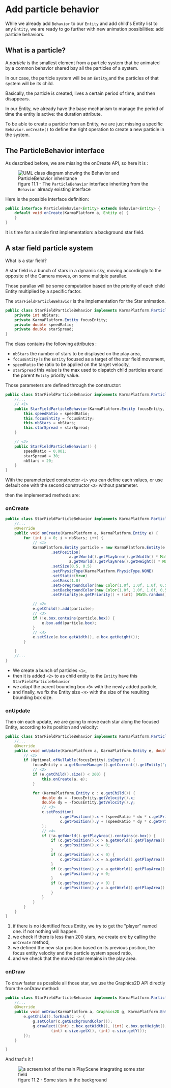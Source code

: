 # Add particle behavior

While we already add `Behavior` to our `Entity` and add child's Entity list to any `Entity`, we are ready to go further
with new animation possibilities: add particle behaviors.

## What is a particle?

A _particle_ is the smallest element from a particle system that be animated by a common behavior shared bay all the
particles of a system.

In our case, the particle system will be an `Entity`,and the particles of that system will be its child.

Basically, the particle is created, lives a certain period of time, and then disappears.

In our Entity, we already have the base mechanism to manage the period of time the entity is active:
the duration attribute.

To be able to create a particle from an Entity, we are just missing a specific `Behavior.onCreate()` to define the
right operation to create a new particle in the system.

## The ParticleBehavior interface

As described before, we are missing the onCreate API, so here it is :

<figure>
<img src="https://www.plantuml.com/plantuml/svg/VP1DSvf06CVlV0fwIwOX2X4q73enWXhnFOBWXLbWTJSk2xAxWDFfTwyp6ZkjRM_Fyyp_PN_xmZWek4Y9z8KZc48v9m1JAIQ0CTcc7FEZX702BxESGewoXFrs0vmNE18SCWbJ3eijYA7y2X4eSLPyb-IlSaRTF04StW7J0KKAvWJmRLQa3p8qpo4FSc8ccOW8l3yRtcWk-B_r5vLLWEfMj3C71SWHZfbctLXw6I6OuOpUnT2yBdO9AR-NVfp1FX__TxGvA3YE2RogOCqXJTYVpBq2_fVvMlShyBRsyiUAykqQRqQNWKalfrwH4iHvpin6ewggnvm0oa-tnpXB6vzBWvMxXZTJw6ZTeq-T9U-tfhF9Hsk_KQF1S8nzQdLrDMn6hx7t_EvKjdFGEYlcYcfTqdN0XeI4OUYotNgCNckZmbHGPQQf52pqYKS76uKtWP_iZA0lLBVs1mSdJ9QS3QFCKCK0QJqM62rXhm9bOT6y6LjvfOzrrDwhuccKTmvAkG-TjQj_PDE3uOknloq3CiAuGuWsUfvqaTOrggbzXDPcuIrZzv1aHpMt8-GdapQ3YTFjTsozBPP1i3qrkzsmHlqUj_ntCczvqsNj5KwxHWZMSFKMx-OaRJL_0W00"
alt="UML class diagram showing the Behavior and ParticleBehavior inheritance" title="ParticleBehavior interface inheriting from the Behavior"/>
<figcaption>figure 11.1 - The <code>ParticleBehavior</code> interface inheriting from the <code>Behavior</code> already existing interface</figcaption></figure>

Here is the possible interface definition:

```java
public interface ParticleBehavior<Entity> extends Behavior<Entity> {
    default void onCreate(KarmaPlatform a, Entity e) {
    }
}
```

It is time for a simple first implementation: a background star field.

## A star field particle system

What is a star field?

A star field is a bunch of stars in a dynamic sky, moving accordingly to the opposite of the Camera moves,
on some multiple parallax.

Those parallax will be some computation based on the priority of each child Entity multiplied by a specific factor.

The `StarFieldParticleBehavior` is the implementation for the Star animation.

```java
public class StarFieldParticleBehavior implements KarmaPlatform.ParticleBehavior<KarmaPlatform.Entity> {
    private int nbStars;
    private KarmaPlatform.Entity focusEntity;
    private double speedRatio;
    private double starSpread;
}
```

The class contains the following attributes :

- `nbStars` the number of stars to be displayed on the play area,
- `focusEntity` is the `Entity` focused as a target of the star field movement,
- `speedRatio` the ratio to be applied on the target velocity,
- `starSpread` this value is the max used to dispatch child particles around the parent `Entity` priority value.

Those parameters are defined through the constructor:

```java
public class StarFieldParticleBehavior implements KarmaPlatform.ParticleBehavior<KarmaPlatform.Entity> {
    //...
    // <1>
    public StarFieldParticleBehavior(KarmaPlatform.Entity focusEntity, double speedRatio, int nbStars, double starSpread) {
        this.speedRatio = speedRatio;
        this.focusEntity = focusEntity;
        this.nbStars = nbStars;
        this.starSpread = starSpread;
    }

    // <2>
    public StarFieldParticleBehavior() {
        speedRatio = 0.001;
        starSpread = 30;
        nbStars = 20;
    }
}
```

With the parameterized constructor `<1>` you can define each values, or use default one with the second
constructor `<2>` without parameter.

then the implemented methods are:

### onCreate

```java
public class StarFieldParticleBehavior implements KarmaPlatform.ParticleBehavior<KarmaPlatform.Entity> {
    //...
    @Override
    public void onCreate(KarmaPlatform a, KarmaPlatform.Entity e) {
        for (int i = 0; i < nbStars; i++) {
            // <1>
            KarmaPlatform.Entity particle = new KarmaPlatform.Entity(e.name + "_P" + e.id)
                    .setPosition(
                            a.getWorld().getPlayArea().getWidth() * Math.random(),
                            a.getWorld().getPlayArea().getHeight() * Math.random())
                    .setSize(0.5, 0.5)
                    .setPhysicType(KarmaPlatform.PhysicType.NONE)
                    .setStatic(true)
                    .setMass(1.0)
                    .setForegroundColor(new Color(1.0f, 1.0f, 1.0f, 0.5f))
                    .setBackgroundColor(new Color(1.0f, 1.0f, 1.0f, 0.5f))
                    .setPriority(e.getPriority() + (int) (Math.random() * starSpread) + 1);

            // <2>
            e.getChild().add(particle);
            // <3>
            if (!e.box.contains(particle.box)) {
                e.box.add(particle.box);
            }
            // <4>
            e.setSize(e.box.getWidth(), e.box.getHeight());
        }

    }
    //...
}
```

- We create a bunch of particles `<1>`,
- then it is added `<2>` to as child entity to the `Entity` have this `StarFieldParticleBehavior`
- we adapt the parent bounding box `<3>` with the newly added particle,
- and finally, we fix the Entity size `<4>` with the size of the resulting bounding box size.

### onUpdate

Then oin each update, we are going to move each star along the focused Entity, according to its position and velocity:

```java
public class StarFieldParticleBehavior implements KarmaPlatform.ParticleBehavior<KarmaPlatform.Entity> {
    //...
    @Override
    public void onUpdate(KarmaPlatform a, KarmaPlatform.Entity e, double d) {
        // <1>
        if (Optional.ofNullable(focusEntity).isEmpty()) {
            focusEntity = a.getSceneManager().getCurrent().getEntity("player");
            // <2>
            if (e.getChild().size() < 200) {
                this.onCreate(a, e);
            }

            for (KarmaPlatform.Entity c : e.getChild()) {
                double dx = -focusEntity.getVelocity().x;
                double dy = -focusEntity.getVelocity().y;
                // <3>
                c.setPosition(
                        c.getPosition().x + (speedRatio * dx * c.getPriority()),
                        c.getPosition().y + (speedRatio * dy * c.getPriority())
                );
                // <4>
                if (!a.getWorld().getPlayArea().contains(c.box)) {
                    if (c.getPosition().x > a.getWorld().getPlayArea().getWidth()) {
                        c.getPosition().x = 0;
                    }
                    if (c.getPosition().x < 0) {
                        c.getPosition().x = a.getWorld().getPlayArea().getWidth();
                    }
                    if (c.getPosition().y > a.getWorld().getPlayArea().getHeight()) {
                        c.getPosition().y = 0;
                    }
                    if (c.getPosition().y < 0) {
                        c.getPosition().y = a.getWorld().getPlayArea().getHeight();
                    }
                }
            }
        }
    }
}
```

1. if there is no identified focus Entity, we try to get the "player" named one. if not nothing will happen.
2. we check if there is less than 200 stars, we create ore by calling the `onCreate` method,
3. we defined the new star position based on its previous position, the focus entity velocity and the particle system
   speed ratio,
4. and we check that the moved star remains in the play area.

### onDraw

To draw faster as possible all those star, we use the Graphics2D API directly from the onDraw method:

```java
public class StarFieldParticleBehavior implements KarmaPlatform.ParticleBehavior<KarmaPlatform.Entity> {
    //...
    @Override
    public void onDraw(KarmaPlatform a, Graphics2D g, KarmaPlatform.Entity e) {
        e.getChild().forEach(c -> {
            g.setColor(c.getBackgroundColor());
            g.drawRect((int) c.box.getWidth(), (int) c.box.getHeight(),
                    (int) c.size.getX(), (int) c.size.getY());
        });
    }

}
```

And that's it !

<figure>
<img src="illustrations/08-add_particles-01.png" alt="a screenshot of the main PlayScene integrating some star field" title="Some stars in the background"/>
<figCaption>figure 11.2 - Some stars in the background</figCaption>
</figure>